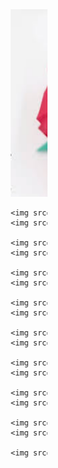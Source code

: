 
<marquee id="marq" scrollamount="3" loop="50" scrolldelay="0" class="hovergallery">
    <img src="img/h1.jpg" width="300" height="300"/> </a>
    <img src="img/lc1.jpg" width="300" height="300"/> </a>
    
    <img src="img/h2.jpg" width="300" height="300"/> </a>
    <img src="img/lc2.jpg" width="300" height="300"/> </a>
    
    <img src="img/h3.jpg" width="300" height="300"/> </a>
    <img src="img/lc3.jpg" width="300" height="300"/> </a>
    
    <img src="img/h4.jpg" width="300" height="300"/> </a>
    <img src="img/lc4.jpg" width="300" height="300"/> </a>
    
    <img src="img/h5.jpg" width="300" height="300"/> </a>
    <img src="img/lc5.jpg" width="300" height="300"/> </a>
    
    <img src="img/h6.jpg" width="300" height="300"/> </a>
    <img src="img/lc6.jpg" width="300" height="300"/> </a>
    
    <img src="img/h7.jpg" width="300" height="300"/> </a>
    <img src="img/lc7.jpg" width="300" height="300"/> </a>
    
    <img src="img/h9.jpg" width="300" height="300"/> </a>
    <img src="img/lc9.jpg" width="300" height="300"/> </a>
    
    <img src="img/h10.jpg" width="300" height="300"/> </a>
    <img src="img/lc10.jpg" width="300" height="300"/> </a>
    
    <img src="img/lc8.jpg" width="300" height="300"/> </a>
    
</marquee>


<!--Chuyển trang sau 374s(Đồng thời hết bài hát-->
<script type="text/javascript"> 
	var jgt = 10; document.getElementById('time').innerHTML = jgt; 
	function stime(){
		document.getElementById('time').innerHTML = jgt; 
		jgt = jgt - 1; 
		if(jgt == 0){
			clearInterval(timing); 
			location = 'Index.html';
			} 
		} 
	var timing = setInterval("stime();",37400); 
</script>

<script src="js/jquery-3.2.1.min.js"></script>
<script src="js/bootstrap.min.js"></script>
</body>
</html>
